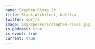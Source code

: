 ```yaml
---
name: Stephen Rivas Jr
title: Stack Architect, Netflix
twitter: sprjrx
image: img/speakers/stephen-rivas.jpg
is-podcast: true
is-event: true
current: true
---
```


